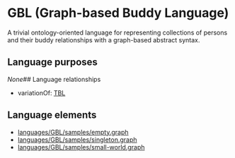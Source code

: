 # GBL (Graph-based Buddy Language)
A trivial ontology-oriented language for representing collections of persons and their buddy relationships with a graph-based abstract syntax.
## Language purposes
_None_## Language relationships
* variationOf: [TBL](languages/tbl.html)
## Language elements
* [languages/GBL/samples/empty.graph](../../languages/GBL/samples/empty.graph)
* [languages/GBL/samples/singleton.graph](../../languages/GBL/samples/singleton.graph)
* [languages/GBL/samples/small-world.graph](../../languages/GBL/samples/small-world.graph)
